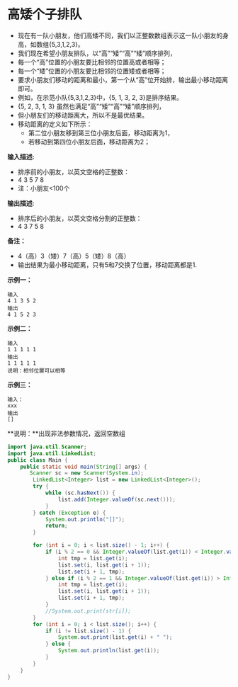 # 高矮个子排队

- 现在有一队小朋友，他们高矮不同，我们以正整数数组表示这一队小朋友的身高，如数组{5,3,1,2,3}。
- 我们现在希望小朋友排队，以“高”“矮”“高”“矮”顺序排列，
- 每一个“高”位置的小朋友要比相邻的位置高或者相等；
- 每一个“矮”位置的小朋友要比相邻的位置矮或者相等；
- 要求小朋友们移动的距离和最小，第一个从“高”位开始排，输出最小移动距离即可。
- 例如，在示范小队{5,3,1,2,3}中，{5, 1, 3, 2, 3}是排序结果。
- {5, 2, 3, 1, 3} 虽然也满足“高”“矮”“高”“矮”顺序排列，
- 但小朋友们的移动距离大，所以不是最优结果。
- 移动距离的定义如下所示：
  - 第二位小朋友移到第三位小朋友后面，移动距离为1，
  - 若移动到第四位小朋友后面，移动距离为2；

**输入描述:**

- 排序前的小朋友，以英文空格的正整数：
- 4 3 5 7 8
- 注：小朋友<100个

**输出描述:**

- 排序后的小朋友，以英文空格分割的正整数：
- 4 3 7 5 8

**备注：**

- 4（高）3（矮）7（高）5（矮）8（高）
- 输出结果为最小移动距离，只有5和7交换了位置，移动距离都是1.

**示例一：**

```
输入
4 1 3 5 2
输出
4 1 5 2 3
```

**示例二：**

```
输入
1 1 1 1 1
输出
1 1 1 1 1
说明：相邻位置可以相等
```

**示例三：**

```
输入：
xxx
输出
[]
```

**说明：**出现非法参数情况，返回空数组

```java
import java.util.Scanner;
import java.util.LinkedList;
public class Main {
    public static void main(String[] args) {
       Scanner sc = new Scanner(System.in);
        LinkedList<Integer> list = new LinkedList<Integer>();
        try {
            while (sc.hasNext()) {
                list.add(Integer.valueOf(sc.next()));
            }
        } catch (Exception e) {
            System.out.println("[]");
            return;
        }

        for (int i = 0; i < list.size() - 1; i++) {
            if (i % 2 == 0 && Integer.valueOf(list.get(i)) < Integer.valueOf(list.get(i + 1))) {
                int tmp = list.get(i);
                list.set(i, list.get(i + 1));
                list.set(i + 1, tmp);
            } else if (i % 2 == 1 && Integer.valueOf(list.get(i)) > Integer.valueOf(list.get(i + 1))) {
                int tmp = list.get(i);
                list.set(i, list.get(i + 1));
                list.set(i + 1, tmp);
            }
            //System.out.print(str[i]);
        }
        for (int i = 0; i < list.size(); i++) {
            if (i != list.size() - 1) {
                System.out.print(list.get(i) + " ");
            } else {
                System.out.println(list.get(i));
            }
        }
    }
}
```











